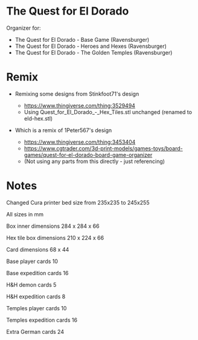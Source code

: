 # The Quest for El Dorado

Organizer for:

- The Quest for El Dorado - Base Game (Ravensburger)
- The Quest for El Dorado - Heroes and Hexes (Ravensburger)
- The Quest for El Dorado - The Golden Temples (Ravensburger)

# Remix

- Remixing some designs from Stinkfoot71's design
    - https://www.thingiverse.com/thing:3529494
    - Using Quest_for_El_Dorado_-_Hex_Tiles.stl unchanged (renamed to eld-hex.stl)

- Which is a remix of 1Peter567's design
    - https://www.thingiverse.com/thing:3453404
    - https://www.cgtrader.com/3d-print-models/games-toys/board-games/quest-for-el-dorado-board-game-organizer
    - (Not using any parts from this directly - just referencing)

# Notes

Changed Cura printer bed size from 235x235 to 245x255

All sizes in mm

Box inner dimensions
284 x 284 x 66

Hex tile box dimensions
210 x 224 x 66

Card dimensions
68 x 44

Base player cards
10

Base expedition cards
16

H&H demon cards
5

H&H expedition cards
8

Temples player cards
10

Temples expedition cards
16

Extra German cards
24
